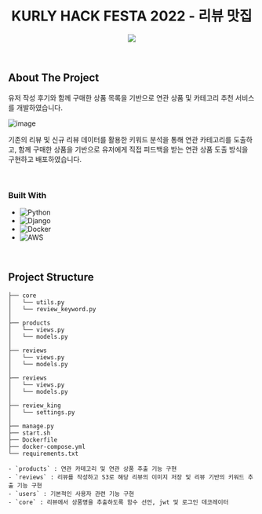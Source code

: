 <h1 align="center">KURLY HACK FESTA 2022 - 리뷰 맛집</h1>
<p align="center"><img src="https://user-images.githubusercontent.com/75832544/186341537-be7f66ae-113e-47cc-8006-8539e74a69d7.png"></p>




<br>



<!-- ABOUT THE PROJECT -->
## About The Project

유저 작성 후기와 함께 구매한 상품 목록을 기반으로 연관 상품 및 카테고리 추천 서비스를 개발하였습니다.

![image](https://user-images.githubusercontent.com/75832544/186337409-a8a8f909-962a-40b3-b7c9-3d775a117f1c.png)

기존의 리뷰 및 신규 리뷰 데이터를 활용한 키워드 분석을 통해 연관 카테고리를 도출하고, 함께 구매한 상품을 기반으로 유저에게 직접 피드백을 받는 연관 상품 도출 방식을 구현하고 배포하였습니다.

<br>



### Built With

- ![Python](https://img.shields.io/badge/python-3670A0?style=for-the-badge&logo=python&logoColor=ffdd54)
- ![Django](https://img.shields.io/badge/django-%23092E20.svg?style=for-the-badge&logo=django&logoColor=white)
- ![Docker](https://img.shields.io/badge/docker-%230db7ed.svg?style=for-the-badge&logo=docker&logoColor=white)
- ![AWS](https://img.shields.io/badge/AWS-%23FF9900.svg?style=for-the-badge&logo=amazon-aws&logoColor=white)

<br>

<!-- Project Structure -->
## Project Structure
```
├── core
│   └── utils.py
│   └── review_keyword.py
│
├── products
│   └── views.py
│   └── models.py
│
├── reviews
│   └── views.py
│   └── models.py
│
├── reviews
│   └── views.py
│   └── models.py
│
├── review_king
│   └── settings.py
│
├── manage.py
├── start.sh
├── Dockerfile
├── docker-compose.yml
└── requirements.txt

- `products` : 연관 카테고리 및 연관 상품 추출 기능 구현
- `reviews` : 리뷰를 작성하고 S3로 해당 리뷰의 이미지 저장 및 리뷰 기반의 키워드 추출 기능 구현
- `users` : 기본적인 사용자 관련 기능 구현
- `core` : 리뷰에서 상품명을 추출하도록 함수 선언, jwt 및 로그인 데코레이터 
